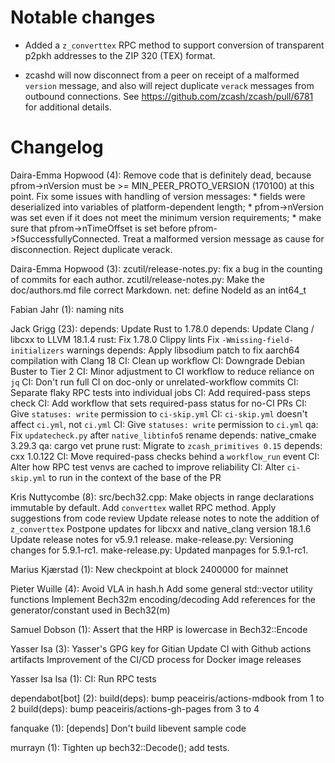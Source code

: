 Notable changes
===============

- Added a `z_converttex` RPC method to support conversion of transparent
  p2pkh addresses to the ZIP 320 (TEX) format.

- zcashd will now disconnect from a peer on receipt of a malformed `version`
  message, and also will reject duplicate `verack` messages from outbound
  connections. See https://github.com/zcash/zcash/pull/6781 for additional
  details.


Changelog
=========

Daira-Emma Hopwood (4):
      Remove code that is definitely dead, because pfrom->nVersion must be >= MIN_PEER_PROTO_VERSION (170100) at this point.
      Fix some issues with handling of version messages: * fields were deserialized into variables of platform-dependent length; * pfrom->nVersion was set even if it does not meet the minimum version   requirements; * make sure that pfrom->nTimeOffset is set before   pfrom->fSuccessfullyConnected.
      Treat a malformed version message as cause for disconnection.
      Reject duplicate verack.

Daira-Emma Hopwood (3):
      zcutil/release-notes.py: fix a bug in the counting of commits for each author.
      zcutil/release-notes.py: Make the doc/authors.md file correct Markdown.
      net: define NodeId as an int64_t

Fabian Jahr (1):
      naming nits

Jack Grigg (23):
      depends: Update Rust to 1.78.0
      depends: Update Clang / libcxx to LLVM 18.1.4
      rust: Fix 1.78.0 Clippy lints
      Fix `-Wmissing-field-initializers` warnings
      depends: Apply libsodium patch to fix aarch64 compilation with Clang 18
      CI: Clean up workflow
      CI: Downgrade Debian Buster to Tier 2
      CI: Minor adjustment to CI workflow to reduce reliance on `jq`
      CI: Don't run full CI on doc-only or unrelated-workflow commits
      CI: Separate flaky RPC tests into individual jobs
      CI: Add required-pass steps check
      CI: Add workflow that sets required-pass status for no-CI PRs
      CI: Give `statuses: write` permission to `ci-skip.yml`
      CI: `ci-skip.yml` doesn't affect `ci.yml`, not `ci.yml`
      CI: Give `statuses: write` permission to `ci.yml`
      qa: Fix `updatecheck.py` after `native_libtinfo5` rename
      depends: native_cmake 3.29.3
      qa: cargo vet prune
      rust: Migrate to `zcash_primitives 0.15`
      depends: cxx 1.0.122
      CI: Move required-pass checks behind a `workflow_run` event
      CI: Alter how RPC test venvs are cached to improve reliability
      CI: Alter `ci-skip.yml` to run in the context of the base of the PR

Kris Nuttycombe (8):
      src/bech32.cpp: Make objects in range declarations immutable by default.
      Add `converttex` wallet RPC method.
      Apply suggestions from code review
      Update release notes to note the addition of `z_converttex`
      Postpone updates for libcxx and native_clang version 18.1.6
      Update release notes for v5.9.1 release.
      make-release.py: Versioning changes for 5.9.1-rc1.
      make-release.py: Updated manpages for 5.9.1-rc1.

Marius Kjærstad (1):
      New checkpoint at block 2400000 for mainnet

Pieter Wuille (4):
      Avoid VLA in hash.h
      Add some general std::vector utility functions
      Implement Bech32m encoding/decoding
      Add references for the generator/constant used in Bech32(m)

Samuel Dobson (1):
      Assert that the HRP is lowercase in Bech32::Encode

Yasser Isa (3):
      Yasser's GPG key for Gitian
      Update CI with Github actions artifacts
      Improvement of the CI/CD process for Docker image releases

Yasser Isa Isa (1):
      CI: Run RPC tests

dependabot[bot] (2):
      build(deps): bump peaceiris/actions-mdbook from 1 to 2
      build(deps): bump peaceiris/actions-gh-pages from 3 to 4

fanquake (1):
      [depends] Don't build libevent sample code

murrayn (1):
      Tighten up bech32::Decode(); add tests.

